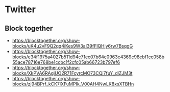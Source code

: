 # Twitter

## Block together

- https://blocktogether.org/show-blocks/uK4u2vF9Q2qq4iKes9W3aI39fFlQHly6rw7BsqgG
- https://blocktogether.org/show-blocks/e34f1975a4027b511d94c71ec07b64c0963c4369c98cbf1cc058b55ace78716e768be1ccbc1f2cfc05ab66723b797ef6
- https://blocktogether.org/show-blocks/XkPVA6RAgiUO2R71FcyrcMO73CQi7fuY_dlZJM3t
- https://blocktogether.org/show-blocks/zj94BPrf_kCK7lXFuMPIk_V00AH4NwLK8xsXTBHn
